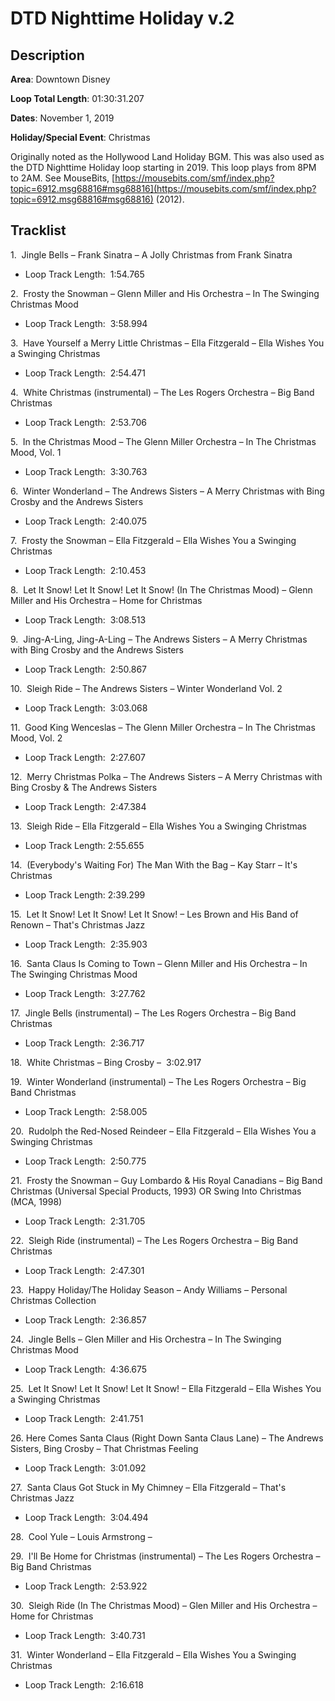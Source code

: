 # DTD Nighttime Holiday v.2

## Description

**Area**: Downtown Disney

**Loop Total Length**: 01:30:31.207

**Dates**: November 1, 2019

**Holiday/Special Event**: Christmas

Originally noted as the Hollywood Land Holiday BGM. This was also used as the DTD Nighttime Holiday loop starting in 2019. This loop plays from 8PM to 2AM. See MouseBits, [https://mousebits.com/smf/index.php?topic=6912.msg68816#msg68816](https://mousebits.com/smf/index.php?topic=6912.msg68816#msg68816) (2012).

## Tracklist

1\.  Jingle Bells – Frank Sinatra – A Jolly Christmas from Frank Sinatra 

- Loop Track Length:  1:54.765

2\.  Frosty the Snowman – Glenn Miller and His Orchestra – In The Swinging Christmas Mood 

- Loop Track Length:  3:58.994

3\.  Have Yourself a Merry Little Christmas – Ella Fitzgerald – Ella Wishes You a Swinging Christmas 

- Loop Track Length:  2:54.471

4\.  White Christmas (instrumental) – The Les Rogers Orchestra – Big Band Christmas 

- Loop Track Length:  2:53.706

5\.  In the Christmas Mood – The Glenn Miller Orchestra – In The Christmas Mood, Vol. 1 

- Loop Track Length:  3:30.763

6\.  Winter Wonderland – The Andrews Sisters – A Merry Christmas with Bing Crosby and the Andrews Sisters 

- Loop Track Length:  2:40.075

7\.  Frosty the Snowman – Ella Fitzgerald – Ella Wishes You a Swinging Christmas 

- Loop Track Length:  2:10.453

8\.  Let It Snow! Let It Snow! Let It Snow! (In The Christmas Mood) – Glenn Miller and His Orchestra – Home for Christmas 

- Loop Track Length:  3:08.513

9\.  Jing-A-Ling, Jing-A-Ling – The Andrews Sisters – A Merry Christmas with Bing Crosby and the Andrews Sisters 

- Loop Track Length:  2:50.867

10\.  Sleigh Ride – The Andrews Sisters – Winter Wonderland Vol. 2 

- Loop Track Length:  3:03.068

11\.  Good King Wenceslas – The Glenn Miller Orchestra – In The Christmas Mood, Vol. 2 

- Loop Track Length:  2:27.607

12\.  Merry Christmas Polka – The Andrews Sisters – A Merry Christmas with Bing Crosby & The Andrews Sisters 

- Loop Track Length:  2:47.384

13\.  Sleigh Ride – Ella Fitzgerald – Ella Wishes You a Swinging Christmas 

- Loop Track Length: 2:55.655

14\.  (Everybody's Waiting For) The Man With the Bag – Kay Starr – It's Christmas 

- Loop Track Length: 2:39.299

15\.  Let It Snow! Let It Snow! Let It Snow! – Les Brown and His Band of Renown – That's Christmas Jazz 

- Loop Track Length:  2:35.903

16\.  Santa Claus Is Coming to Town – Glenn Miller and His Orchestra – In The Swinging Christmas Mood 

- Loop Track Length:  3:27.762

17\.  Jingle Bells (instrumental) – The Les Rogers Orchestra – Big Band Christmas 

- Loop Track Length:  2:36.717

18\.  White Christmas – Bing Crosby –  3:02.917



19\.  Winter Wonderland (instrumental) – The Les Rogers Orchestra – Big Band Christmas 

- Loop Track Length:  2:58.005

20\.  Rudolph the Red-Nosed Reindeer – Ella Fitzgerald – Ella Wishes You a Swinging Christmas 

- Loop Track Length:  2:50.775

21\.  Frosty the Snowman – Guy Lombardo & His Royal Canadians – Big Band Christmas (Universal Special Products, 1993) OR Swing Into Christmas (MCA, 1998) 

- Loop Track Length:  2:31.705

22\.  Sleigh Ride (instrumental) – The Les Rogers Orchestra – Big Band Christmas 

- Loop Track Length:  2:47.301

23\.  Happy Holiday/The Holiday Season – Andy Williams – Personal Christmas Collection 

- Loop Track Length:  2:36.857

24\.  Jingle Bells – Glen Miller and His Orchestra – In The Swinging Christmas Mood 

- Loop Track Length:  4:36.675

25\.  Let It Snow! Let It Snow! Let It Snow! – Ella Fitzgerald – Ella Wishes You a Swinging Christmas 

- Loop Track Length:  2:41.751

26\. Here Comes Santa Claus (Right Down Santa Claus Lane) – The Andrews Sisters, Bing Crosby – That Christmas Feeling 

- Loop Track Length:  3:01.092

27\.  Santa Claus Got Stuck in My Chimney – Ella Fitzgerald – That's Christmas Jazz 

- Loop Track Length:  3:04.494

28\.  Cool Yule – Louis Armstrong –  



29\.  I'll Be Home for Christmas (instrumental) – The Les Rogers Orchestra – Big Band Christmas 

- Loop Track Length:  2:53.922

30\.  Sleigh Ride (In The Christmas Mood) – Glen Miller and His Orchestra – Home for Christmas 

- Loop Track Length:  3:40.731

31\.  Winter Wonderland – Ella Fitzgerald – Ella Wishes You a Swinging Christmas 

- Loop Track Length:  2:16.618
